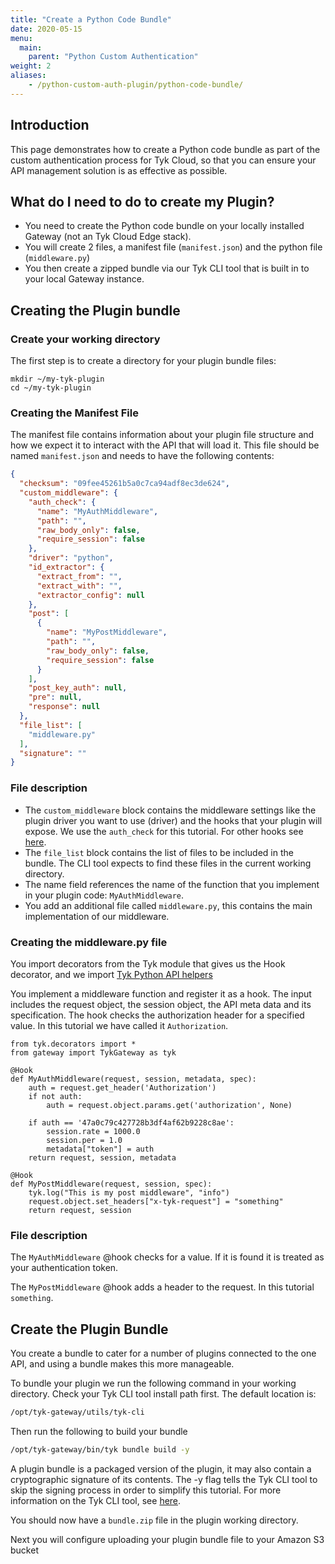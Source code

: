 ```yaml
---
title: "Create a Python Code Bundle"
date: 2020-05-15
menu:
  main:
    parent: "Python Custom Authentication"
weight: 2
aliases:
    - /python-custom-auth-plugin/python-code-bundle/
---
```


## Introduction

This page demonstrates how to create a Python code bundle as part of the custom authentication process for Tyk Cloud, so that you can ensure your API management solution is as effective as possible.


## What do I need to do to create my Plugin?

* You need to create the Python code bundle on your locally installed Gateway (not an Tyk Cloud Edge stack).
* You will create 2 files, a manifest file (`manifest.json`) and the python file (`middleware.py`)
* You then create a zipped bundle via our Tyk CLI tool that is built in to your local Gateway instance.
  
## Creating the Plugin bundle

### Create your working directory

The first step is to create a directory for your plugin bundle files:

```.copyWrapper
mkdir ~/my-tyk-plugin
cd ~/my-tyk-plugin
```

### Creating the Manifest File

The manifest file contains information about your plugin file structure and how we expect it to interact with the API that will load it. This file should be named `manifest.json` and needs to have the following contents:

```.json
{
  "checksum": "09fee45261b5a0c7ca94adf8ec3de624",
  "custom_middleware": {
    "auth_check": {
      "name": "MyAuthMiddleware",
      "path": "",
      "raw_body_only": false,
      "require_session": false
    },
    "driver": "python",
    "id_extractor": {
      "extract_from": "",
      "extract_with": "",
      "extractor_config": null
    },
    "post": [
      {
        "name": "MyPostMiddleware",
        "path": "",
        "raw_body_only": false,
        "require_session": false
      }
    ],
    "post_key_auth": null,
    "pre": null,
    "response": null
  },
  "file_list": [
    "middleware.py"
  ],
  "signature": ""
}
```
### File description


* The `custom_middleware` block contains the middleware settings like the plugin driver you want to use (driver) and the hooks that your plugin will expose. We use the `auth_check` for this tutorial. For other hooks see [here](/plugins/rich-plugins/rich-plugins-work/#coprocess-dispatcher---hooks).
* The `file_list` block contains the list of files to be included in the bundle. The CLI tool expects to find these files in the current working directory.
* The name field references the name of the function that you implement in your plugin code: `MyAuthMiddleware`.
* You add an additional file called `middleware.py`, this contains the main implementation of our middleware.

### Creating the middleware.py file

You import decorators from the Tyk module that gives us the Hook decorator, and we import [Tyk Python API helpers](/plugins/rich-plugins/python/tyk-python-api-methods/)

You implement a middleware function and register it as a hook. The input includes the request object, the session object, the API meta data and its specification. The hook checks the authorization header for a specified value. In this tutorial we have called it `Authorization`.

```.python
from tyk.decorators import *
from gateway import TykGateway as tyk

@Hook
def MyAuthMiddleware(request, session, metadata, spec):
    auth = request.get_header('Authorization')
    if not auth:
        auth = request.object.params.get('authorization', None)

    if auth == '47a0c79c427728b3df4af62b9228c8ae':
        session.rate = 1000.0
        session.per = 1.0
        metadata["token"] = auth
    return request, session, metadata

@Hook
def MyPostMiddleware(request, session, spec):
    tyk.log("This is my post middleware", "info")
    request.object.set_headers["x-tyk-request"] = "something"
    return request, session
  ```

### File description

The `MyAuthMiddleware` @hook checks for a value. If it is found it is treated as your authentication token.

The `MyPostMiddleware` @hook adds a header to the request. In this tutorial `something`.


## Create the Plugin Bundle

You create a bundle to cater for a number of plugins connected to the one API, and using a bundle makes this more manageable.

To bundle your plugin we run the following command in your working directory. Check your Tyk CLI tool install path first. The default location is:

```.bash
/opt/tyk-gateway/utils/tyk-cli
```
Then run the following to build your bundle
```.bash
/opt/tyk-gateway/bin/tyk bundle build -y
```
A plugin bundle is a packaged version of the plugin, it may also contain a cryptographic signature of its contents. The -y flag tells the Tyk CLI tool to skip the signing process in order to simplify this tutorial. For more information on the Tyk CLI tool, see [here](/plugins/rich-plugins/plugin-bundles/#bundler-tool).

You should now have a `bundle.zip` file in the plugin working directory.

Next you will configure uploading your plugin bundle file to your Amazon S3 bucket